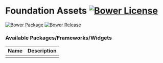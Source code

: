 # Foundation Assets [![Bower License][badge_license]](LICENSE.md)

[![Bower Package][badge_bower]](https://github.com/ARCANESOFT/foundation-assets)
[![Bower Release][badge_release]](https://github.com/ARCANESOFT/foundation-assets)

[badge_license]:   https://img.shields.io/bower/l/foundation-assets.svg?style=flat-square
[badge_bower]:     https://img.shields.io/badge/bower-foundation--assets-blue.svg?style=flat-square
[badge_release]:   https://img.shields.io/bower/v/foundation-assets.svg?style=flat-square

### Available Packages/Frameworks/Widgets

| Name | Description |
| ---- | ----------- |
|      |             |
